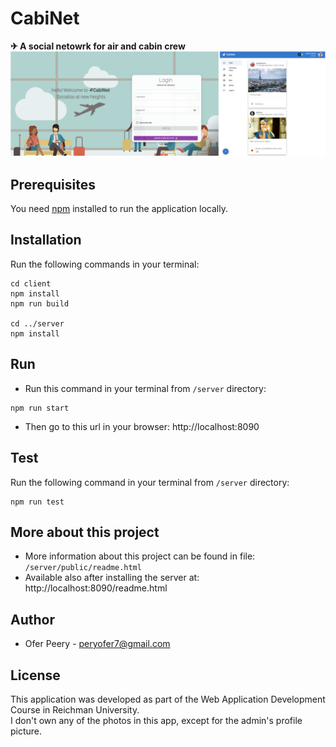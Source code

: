 # CabiNet

**✈ A social netowrk for air and cabin crew**
![Application Screenshot](/server/public/readme/markdown/screenshots.png)

## Prerequisites

You need [npm](https://www.npmjs.com/get-npm) installed to run the application locally.

## Installation

Run the following commands in your terminal:

```
cd client
npm install
npm run build

cd ../server
npm install
```

## Run

- Run this command in your terminal from `/server` directory:

```
npm run start
```

- Then go to this url in your browser: http://localhost:8090

## Test

Run the following command in your terminal from `/server` directory:

```
npm run test
```

## More about this project

- More information about this project can be found in file: `/server/public/readme.html`
- Available also after installing the server at: http://localhost:8090/readme.html

## Author

- Ofer Peery - peryofer7@gmail.com

## License

This application was developed as part of the Web Application Development Course in Reichman University.  
I don't own any of the photos in this app, except for the admin's profile picture.
